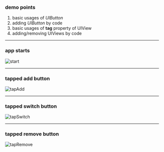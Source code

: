 ### demo points
1. basic usages of *UIButton*
2. adding *UIButton* by code
3. basic usages of **tag** property of UIView
4. adding/removing UIViews by code

---

### app starts
![start](1.png)


---

### tapped add button
![tapAdd](2.png)

---

### tapped switch button
![tapSwitch](3.png)

---

### tapped remove button
![tapRemove](4.png)
